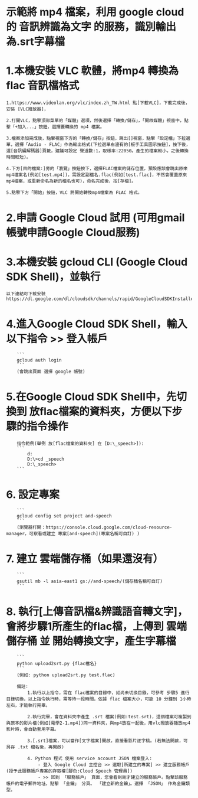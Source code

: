 # 示範將 mp4 檔案，利用 google cloud 的 音訊辨識為文字 的服務，識別輸出為.srt字幕檔

# 1.本機安裝 VLC 軟體，將mp4 轉換為 flac 音訊檔格式
	1.https://www.videolan.org/vlc/index.zh_TW.html 點[下載VLC]，下載完成後，安裝 [VLC撥放器]，
	
	2.打開VLC，點擊頂部菜單的「媒體」選項，然後選擇「轉換/儲存」，「開啟媒體」視窗中，點擊「+加入...」按鈕，選擇要轉換的 mp4 檔案。
	
	3.檔案添加完成後，點擊視窗下方的「轉換/儲存」按鈕，跳出[]視窗，點擊「設定檔」下拉選單，選擇「Audio - FLAC」作為輸出格式(下拉選單右邊有的[板手工具圖示按鈕]，按下後，選[音訊編解碼器]頁籤，建議可設定 聲道數:1，取樣率:22050。產生的檔案較小，之後轉換時間較短)。
	
	4.下方[目的檔案:]旁的「瀏覽」按鈕按下，選擇FLAC檔案的儲存位置，預設應該會跳出原來mp4檔案名(例如[test.mp4])，需設定副檔名.flac(例如[test.flac]，不然會覆蓋原來mp4檔案，或重新命名為新的檔名也可)，命名完成後，按[存檔]。 
	
	5.點擊下方「開始」按鈕，VLC 將開始轉換mp4檔案為 FLAC 格式。	


# 2.申請 Google Cloud 試用 (可用gmail帳號申請Google Cloud服務) 


# 3.本機安裝 gcloud CLI (Google Cloud SDK Shell)，並執行
	以下連結可下載安裝
	https://dl.google.com/dl/cloudsdk/channels/rapid/GoogleCloudSDKInstaller.exe


# 4.進入Google Cloud SDK Shell，輸入以下指令 >> 登入帳戶
		```
		gcloud auth login
		```
		(會跳出頁面 選擇 google 帳號)

# 5.在Google Cloud SDK Shell中，先切換到 放flac檔案的資料夾，方便以下步驟的指令操作
		指令範例(舉例 放[flac檔案的資料夾] 在 [D:\_speech>]): 
		```
			d:
			D:\>cd _speech
			D:\_speech>
		```

# 6. 設定專案 
		```
		gcloud config set project and-speech
		```
		(瀏覽器打開：https://console.cloud.google.com/cloud-resource-manager，可察看或建立 專案[and-speech](專案名稱可自訂) )


# 7. 建立 雲端儲存桶（如果還沒有）
		```
		gsutil mb -l asia-east1 gs://and-speech/(儲存桶名稱可自訂)
		```


# 8. 執行[上傳音訊檔&辨識語音轉文字]，會將步驟1所產生的flac檔，上傳到 雲端儲存桶 並 開始轉換文字，產生字幕檔
		```
		python upload2srt.py {flac檔名}
		```
		(例如: python upload2srt.py test.flac)

		備註:
		 	1.執行以上指令，需在 flac檔案的目錄中，如尚未切換目錄，可參考 步驟5 進行目錄切換，以上指令執行時，需等待一段時間，依據 flac 檔案大小，可能 10 分鐘到 1小時 左右，才能執行完畢。

			2.執行完畢，會在資料夾中產生 .srt 檔案(例如:test.srt)，這個檔案可複製到與原本的影片檔(例如[電學2-1.mp4])同一資料夾，與mp4放在一起後，用vlc撥放器播放mp4影片時，會自動套用字幕。
			
			3.[.srt]檔案，可以當作[文字檔案]開啟，直接看影片逐字稿。(若無法開啟，可另存 .txt 檔名後，再開啟)

 			4. Python 程式 使用 service account JSON 檔案登入:
				- 登入 Google Cloud 主控台 >> 選取[所建立的專案] >> 建立服務帳戶(授予此服務帳戶專案的存取權[腳色:Cloud Speech 管理員])
				- >> 回到 「服務帳戶」 頁面，您會看到剛才建立的服務帳戶。點擊該服務帳戶的電子郵件地址。點擊 「金鑰」 分頁。 「建立新的金鑰」。選擇 「JSON」 作為金鑰類型。





